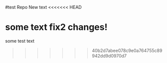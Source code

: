#test Repo
New text
<<<<<<< HEAD

some text
fix2 changes!
=======
some test text
>>>>>>> 40b2d7abee078c9e0a764755c89942dd9d0970d7
